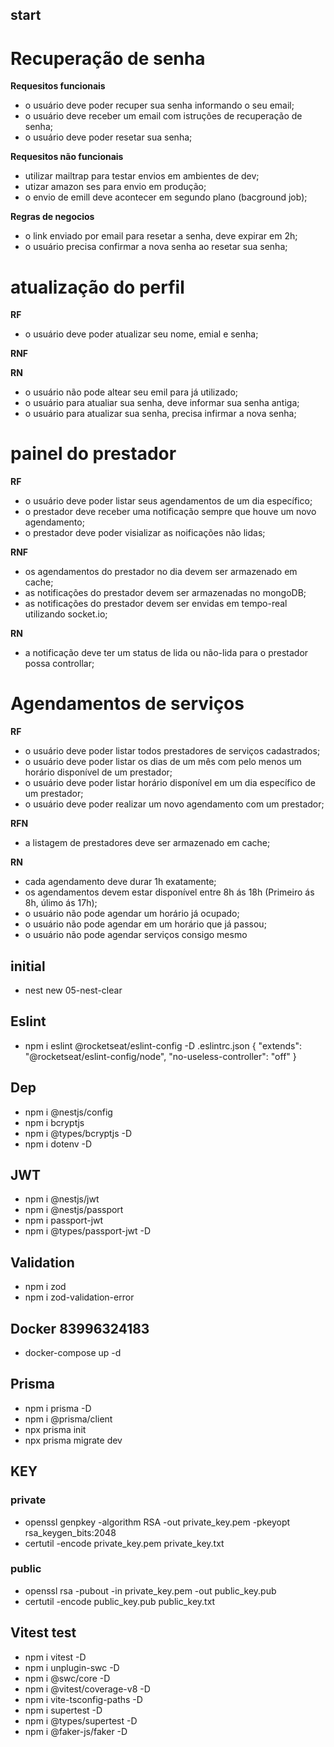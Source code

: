 ## start

# Recuperação de senha

**Requesitos funcionais**

- o usuário deve poder recuper sua senha informando o seu email;
- o usuário deve receber um email com istruções de recuperação de senha;
- o usuário deve poder resetar sua senha;

**Requesitos não funcionais**

- utilizar mailtrap para testar envios em ambientes de dev;
- utizar amazon ses para envio em produção;
- o envio de emill deve acontecer em segundo plano (bacground job);

**Regras de negocios**

- o link enviado por email para resetar a senha, deve expirar em 2h;
- o usuário precisa confirmar a nova senha ao resetar sua senha;

# atualização do perfil

**RF**

- o usuário deve poder atualizar seu nome, emial e senha;

**RNF**

**RN**

- o usuário não pode altear seu emil para já utilizado;
- o usuário para atualiar sua senha, deve informar sua senha antiga;
- o usuário para atualizar sua senha, precisa infirmar a nova senha;

# painel do prestador

**RF**

- o usuário deve poder listar seus agendamentos de um dia específico;
- o prestador deve receber uma notificação sempre que houve um novo agendamento;
- o prestador deve poder visializar as noificações não lidas;

**RNF**

- os agendamentos do prestador no dia devem ser armazenado em cache;
- as notificações do prestador devem ser armazenadas no mongoDB;
- as notificações do prestador devem ser envidas em tempo-real utilizando socket.io;

**RN**

- a notificação deve ter um status de lida ou não-lida para o prestador possa controllar;

# Agendamentos de serviços

**RF**

- o usuário deve poder listar todos prestadores de serviços cadastrados;
- o usuário deve poder listar os dias de um mês com pelo menos um horário disponível de um prestador;
- o usuário deve poder listar horário disponível em um dia específico de um prestador;
- o usuário deve poder realizar um novo agendamento com um prestador;

**RFN**

- a listagem de prestadores deve ser armazenado em cache;

**RN**

- cada agendamento deve durar 1h exatamente;
- os agendamentos devem estar disponível entre 8h ás 18h (Primeiro ás 8h, úlimo ás 17h);
- o usuário não pode agendar um horário já ocupado;
- o usuário não pode agendar em um horário que já passou;
- o usuário não pode agendar serviços consigo mesmo

## initial

- nest new 05-nest-clear

## Eslint

- npm i eslint @rocketseat/eslint-config -D
  .eslintrc.json
  {
  "extends": "@rocketseat/eslint-config/node",
  "no-useless-controller": "off"
  }

## Dep

- npm i @nestjs/config
- npm i bcryptjs
- npm i @types/bcryptjs -D
- npm i dotenv -D

## JWT

- npm i @nestjs/jwt
- npm i @nestjs/passport
- npm i passport-jwt
- npm i @types/passport-jwt -D

## Validation

- npm i zod
- npm i zod-validation-error

## Docker 83996324183

- docker-compose up -d

## Prisma

- npm i prisma -D
- npm i @prisma/client
- npx prisma init
- npx prisma migrate dev

## KEY

### private

- openssl genpkey -algorithm RSA -out private_key.pem -pkeyopt rsa_keygen_bits:2048
- certutil -encode private_key.pem private_key.txt

### public

- openssl rsa -pubout -in private_key.pem -out public_key.pub
- certutil -encode public_key.pub public_key.txt

## Vitest test

- npm i vitest -D
- npm i unplugin-swc -D
- npm i @swc/core -D
- npm i @vitest/coverage-v8 -D
- npm i vite-tsconfig-paths -D
- npm i supertest -D
- npm i @types/supertest -D
- npm i @faker-js/faker -D
